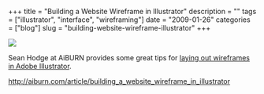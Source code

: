 +++
title = "Building a Website Wireframe in Illustrator"
description = ""
tags = ["illustrator", "interface", "wireframing"]
date = "2009-01-26"
categories = ["blog"]
slug = "building-website-wireframe-illustrator"
+++



  <div class="notebook-screenshot"><a href="http://aiburn.com/article/building_a_website_wireframe_in_illustrator"><img src="//media.konigi.com/bluga/wt497db8527183c.jpg"/></a></div><p>Sean Hodge at AiBURN provides some great tips for <a href="http://aiburn.com/article/building_a_website_wireframe_in_illustrator">laying out wireframes in Adobe Illustrator</a>.</p>
    
  <a href="http://aiburn.com/article/building_a_website_wireframe_in_illustrator">http://aiburn.com/article/building_a_website_wireframe_in_illustrator</a>
